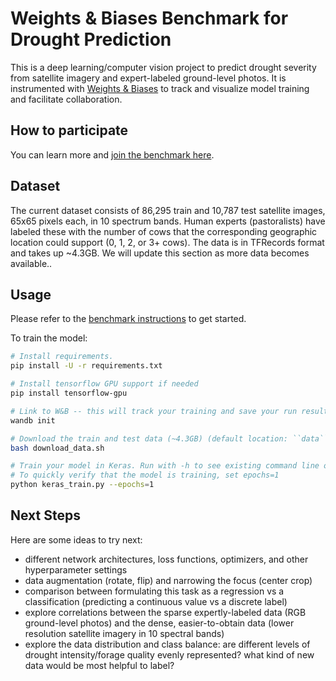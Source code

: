 # Weights & Biases Benchmark for Drought Prediction

This is a deep learning/computer vision project to predict drought severity from satellite imagery and expert-labeled ground-level photos.
It is instrumented with [Weights & Biases](https://www.wandb.com) to track and visualize model training and facilitate collaboration.

## How to participate

You can learn more and [join the benchmark here](https://app.wandb.ai/wandb/droughtwatch/benchmark).

## Dataset

The current dataset consists of 86,295 train and 10,787 test satellite images, 65x65 pixels each, in 10 spectrum bands. Human experts (pastoralists) have labeled these with the number of cows that the corresponding geographic location could support (0, 1, 2, or 3+ cows). The data is in TFRecords format and takes up ~4.3GB. We will update this section as more data becomes available..

## Usage

Please refer to the [benchmark instructions](https://app.wandb.ai/wandb/droughtwatch/benchmark) to get started.

To train the model:

```sh
# Install requirements.
pip install -U -r requirements.txt

# Install tensorflow GPU support if needed
pip install tensorflow-gpu

# Link to W&B -- this will track your training and save your run results.
wandb init

# Download the train and test data (~4.3GB) (default location: ``data`` in the repo)
bash download_data.sh

# Train your model in Keras. Run with -h to see existing command line options
# To quickly verify that the model is training, set epochs=1
python keras_train.py --epochs=1
```

## Next Steps

Here are some ideas to try next:

* different network architectures, loss functions, optimizers, and other hyperparameter settings
* data augmentation (rotate, flip) and narrowing the focus (center crop)
* comparison between formulating this task as a regression vs a classification (predicting a continuous value vs a discrete label)
* explore correlations between the sparse expertly-labeled data (RGB ground-level photos) and the dense, easier-to-obtain data (lower resolution satellite imagery in 10 spectral bands)
* explore the data distribution and class balance: are different levels of drought intensity/forage quality evenly represented? what kind of new data would be most helpful to label?
